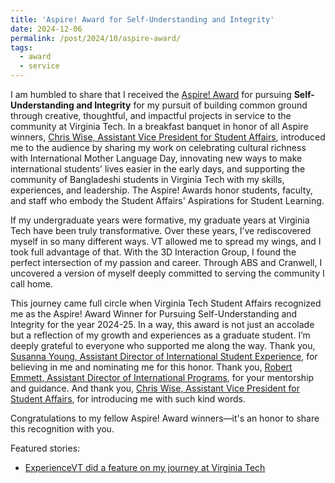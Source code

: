 ```yaml
---
title: 'Aspire! Award for Self-Understanding and Integrity'
date: 2024-12-06
permalink: /post/2024/10/aspire-award/
tags:
  - award
  - service
---
```


I am humbled to share that I received the [Aspire! Award](https://experience.vt.edu/aspire.html) for pursuing <b>Self-Understanding and Integrity</b> for my pursuit of building common ground through creative, thoughtful, and impactful projects in service to the community at Virginia Tech. In a breakfast banquet in honor of all Aspire winners, [Chris Wise, Assistant Vice President for Student Affairs](https://students.vt.edu/leadership/Chris_Wise.html), introduced me to the audience by sharing my work on celebrating cultural richness with International Mother Language Day, innovating new ways to make international students' lives easier in the early days, and supporting the community of Bangladeshi students in Virginia Tech with my skills, experiences, and leadership. The Aspire! Awards honor students, faculty, and staff who embody the Student Affairs' Aspirations for Student Learning.

If my undergraduate years were formative, my graduate years at Virginia Tech have been truly transformative. Over these years, I’ve rediscovered myself in so many different ways. VT allowed me to spread my wings, and I took full advantage of that. With the 3D Interaction Group, I found the perfect intersection of my passion and career. Through ABS and Cranwell, I uncovered a version of myself deeply committed to serving the community I call home.

This journey came full circle when Virginia Tech Student Affairs recognized me as the Aspire! Award Winner for Pursuing Self-Understanding and Integrity for the year 2024-25. In a way, this award is not just an accolade but a reflection of my growth and experiences as a graduate student. I’m deeply grateful to everyone who supported me along the way. Thank you, [Susanna Young, Assistant Director of International Student Experience](https://international.vt.edu/about/cranwellteam/Susanna_Young.html), for believing in me and nominating me for this honor. Thank you, [Robert Emmett, Assistant Director of International Programs](https://international.vt.edu/about/cranwellteam/robert-emmett.html), for your mentorship and guidance. And thank you, [Chris Wise, Assistant Vice President for Student Affairs](https://students.vt.edu/leadership/Chris_Wise.html), for introducing me with such kind words.

Congratulations to my fellow Aspire! Award winners—it's an honor to share this recognition with you.

Featured stories:
* [ExperienceVT did a feature on my journey at Virginia Tech](https://experience.vt.edu/2017/Ibrahim_Tahmid.html)
